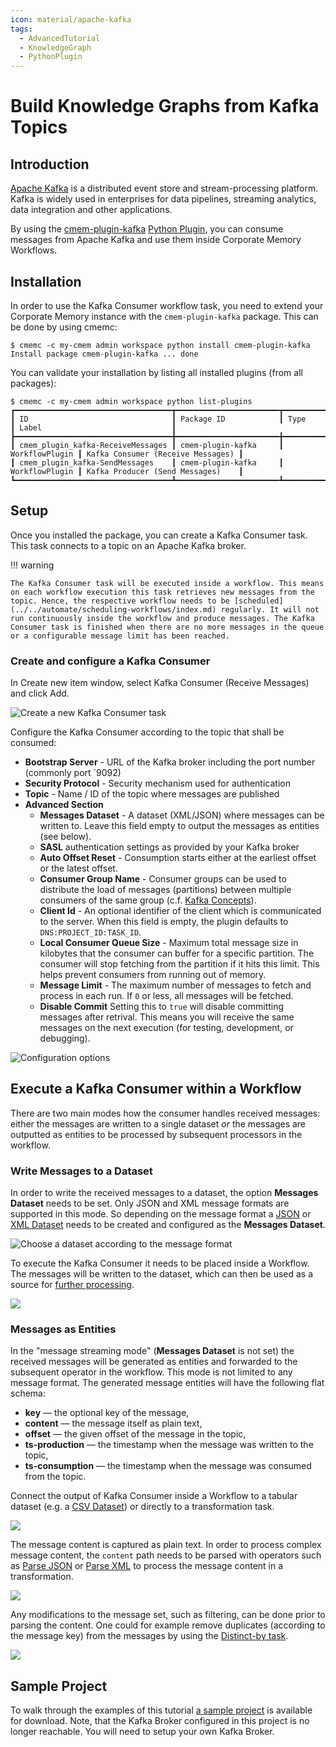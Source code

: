 ```yaml
---
icon: material/apache-kafka
tags:
  - AdvancedTutorial
  - KnowledgeGraph
  - PythonPlugin
---
```


# Build Knowledge Graphs from Kafka Topics

## Introduction

[Apache Kafka](https://kafka.apache.org/) is a distributed event store and stream-processing platform.
Kafka is widely used in enterprises for data pipelines, streaming analytics, data integration and other applications.

By using the [cmem-plugin-kafka](https://pypi.org/project/cmem-plugin-kafka/) [Python Plugin](../../develop/python-plugins/index.md), you can consume messages from Apache Kafka and use them inside Corporate Memory Workflows.

## Installation

In order to use the Kafka Consumer workflow task, you need to extend your Corporate Memory instance with the `cmem-plugin-kafka` package.
This can be done by using cmemc:

```shell-session title="Installing cmem-plugin-kafka on the instance 'my-cmem'"
$ cmemc -c my-cmem admin workspace python install cmem-plugin-kafka
Install package cmem-plugin-kafka ... done
```

You can validate your installation by listing all installed plugins (from all packages):

```shell-session
$ cmemc -c my-cmem admin workspace python list-plugins
┏━━━━━━━━━━━━━━━━━━━━━━━━━━━━━━━━━━━┳━━━━━━━━━━━━━━━━━━━━━━━┳━━━━━━━━━━━━━━━━┳━━━━━━━━━━━━━━━━━━━━━━━━━━━━━━━━━━━┓
┃ ID                                ┃ Package ID            ┃ Type           ┃ Label                             ┃
┣━━━━━━━━━━━━━━━━━━━━━━━━━━━━━━━━━━━╋━━━━━━━━━━━━━━━━━━━━━━━╋━━━━━━━━━━━━━━━━╋━━━━━━━━━━━━━━━━━━━━━━━━━━━━━━━━━━━┫
┃ cmem_plugin_kafka-ReceiveMessages ┃ cmem-plugin-kafka     ┃ WorkflowPlugin ┃ Kafka Consumer (Receive Messages) ┃
┃ cmem_plugin_kafka-SendMessages    ┃ cmem-plugin-kafka     ┃ WorkflowPlugin ┃ Kafka Producer (Send Messages)    ┃
┗━━━━━━━━━━━━━━━━━━━━━━━━━━━━━━━━━━━┻━━━━━━━━━━━━━━━━━━━━━━━┻━━━━━━━━━━━━━━━━┻━━━━━━━━━━━━━━━━━━━━━━━━━━━━━━━━━━━┛
```

## Setup

Once you installed the package, you can create a Kafka Consumer task. This task connects to a topic on an Apache Kafka broker.

!!! warning

    The Kafka Consumer task will be executed inside a workflow. This means on each workflow execution this task retrieves new messages from the topic. Hence, the respective workflow needs to be [scheduled](../../automate/scheduling-workflows/index.md) regularly. It will not run continuously inside the workflow and produce messages. The Kafka Consumer task is finished when there are no more messages in the queue or a configurable message limit has been reached.

### Create and configure a Kafka Consumer

In Create new item window, select Kafka Consumer (Receive Messages) and click Add.

![Create a new Kafka Consumer task](create-kafka-consumer.png)<!-- 24.1 -->

Configure the Kafka Consumer according to the topic that shall be consumed:
- **Bootstrap Server** - URL of the Kafka broker including the port number (commonly port ´9092)
- **Security Protocol** - Security mechanism used for authentication
- **Topic** - Name / ID of the topic where messages are published
- **Advanced Section**
  - **Messages Dataset** - A dataset (XML/JSON) where messages can be written to. Leave this field empty to output the messages as entities (see below).
  - **SASL** authentication settings as provided by your Kafka broker
  - **Auto Offset Reset** - Consumption starts either at the earliest offset or the latest offset.
  - **Consumer Group Name** - Consumer groups can be used to distribute the load of messages (partitions) between multiple consumers of the same group (c.f. [Kafka Concepts](https://docs.confluent.io/platform/current/clients/consumer.html#concepts)).
  - **Client Id** - An optional identifier of the client which is communicated to the server. When this field is empty, the plugin defaults to `DNS:PROJECT_ID:TASK_ID`.
  - **Local Consumer Queue Size** - Maximum total message size in kilobytes that the consumer can buffer for a specific partition. The consumer will stop fetching from the partition if it hits this limit. This helps prevent consumers from running out of memory.
  - **Message Limit** - The maximum number of messages to fetch and process in each run. If `0` or less, all messages will be fetched.
  - **Disable Commit** Setting this to `true` will disable committing messages after retrival. This means you will receive the same messages on the next execution (for testing, development, or debugging).

![Configuration options](configure-kafka-consumer.png)<!-- 24.1 -->

## Execute a Kafka Consumer within a Workflow

There are two main modes how the consumer handles received messages: either the messages are written to a single dataset *or* the messages are outputted as entities to be processed by subsequent processors in the workflow.

### Write Messages to a Dataset

In order to write the received messages to a dataset, the option **Messages Dataset** needs to be set. Only JSON and XML message formats are supported in this mode. So depending on the message format a [JSON](../../deploy-and-configure/configuration/dataintegration/plugin-reference/#json) or [XML Dataset](../../deploy-and-configure/configuration/dataintegration/plugin-reference/#xml) needs to be created and configured as the **Messages Dataset**.

![Choose a dataset according to the message format](configure-message-dataset.png)<!-- 24.1 -->

To execute the Kafka Consumer it needs to be placed inside a Workflow. The messages will be written to the dataset, which can then be used as a source for [further processing](../lift-data-from-json-and-xml-sources/index.md).

![](demo-wf-1.png)<!-- 24.1 -->

### Messages as Entities

In the "message streaming mode" (**Messages Dataset** is not set) the received messages will be generated as entities and forwarded to the subsequent operator in the workflow. This mode is not limited to any message format. The generated message entities will have the following flat schema:
- **key** — the optional key of the message,
- **content** — the message itself as plain text,
- **offset** — the given offset of the message in the topic,
- **ts-production** — the timestamp when the message was written to the topic,
- **ts-consumption** — the timestamp when the message was consumed from the topic.

Connect the output of Kafka Consumer inside a Workflow to a tabular dataset (e.g. a [CSV Dataset](../../deploy-and-configure/configuration/dataintegration/plugin-reference/#csv)) or directly to a transformation task.

![](demo-wf-2.png)<!-- 24.1 -->

The message content is captured as plain text. In order to process complex message content, the `content` path needs to be parsed with operators such as [Parse JSON](../../deploy-and-configure/configuration/dataintegration/plugin-reference/#parse-json) or [Parse XML](../../deploy-and-configure/configuration/dataintegration/plugin-reference/#parse-xml) to process the message content in a transformation.

![](demo-wf-3.png)<!-- 24.1 -->

Any modifications to the message set, such as filtering, can be done prior to parsing the content. One could for example remove duplicates (according to the message key) from the messages by using the [Distinct-by task](../../deploy-and-configure/configuration/dataintegration/plugin-reference/#distinct-by).

![](demo-wf-4.png)<!-- 24.1 -->

## Sample Project

To walk through the examples of this tutorial [a sample project](DEMOKAFKACONSUMER.zip) is available for download. Note, that the Kafka Broker configured in this project is no longer reachable. You will need to setup your own Kafka Broker.
